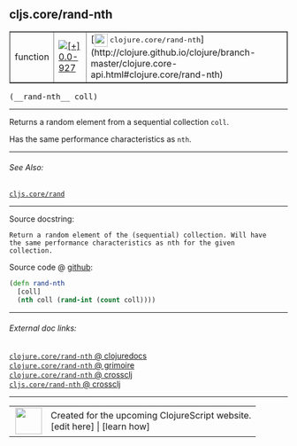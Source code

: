## cljs.core/rand-nth



 <table border="1">
<tr>
<td>function</td>
<td><a href="https://github.com/cljsinfo/cljs-api-docs/tree/0.0-927"><img valign="middle" alt="[+] 0.0-927" title="Added in 0.0-927" src="https://img.shields.io/badge/+-0.0--927-lightgrey.svg"></a> </td>
<td>
[<img height="24px" valign="middle" src="http://i.imgur.com/1GjPKvB.png"> <samp>clojure.core/rand-nth</samp>](http://clojure.github.io/clojure/branch-master/clojure.core-api.html#clojure.core/rand-nth)
</td>
</tr>
</table>


 <samp>
(__rand-nth__ coll)<br>
</samp>

---

Returns a random element from a sequential collection `coll`.

Has the same performance characteristics as `nth`.

---


###### See Also:

[`cljs.core/rand`](cljs.core_rand.md)<br>

---


Source docstring:

```
Return a random element of the (sequential) collection. Will have
the same performance characteristics as nth for the given
collection.
```


Source code @ [github](https://github.com/clojure/clojurescript/blob/r1443/src/cljs/cljs/core.cljs#L6646-L6651):

```clj
(defn rand-nth
  [coll]
  (nth coll (rand-int (count coll))))
```

<!--
Repo - tag - source tree - lines:

 <pre>
clojurescript @ r1443
└── src
    └── cljs
        └── cljs
            └── <ins>[core.cljs:6646-6651](https://github.com/clojure/clojurescript/blob/r1443/src/cljs/cljs/core.cljs#L6646-L6651)</ins>
</pre>

-->

---



###### External doc links:

[`clojure.core/rand-nth` @ clojuredocs](http://clojuredocs.org/clojure.core/rand-nth)<br>
[`clojure.core/rand-nth` @ grimoire](http://conj.io/store/v1/org.clojure/clojure/1.7.0-beta3/clj/clojure.core/rand-nth/)<br>
[`clojure.core/rand-nth` @ crossclj](http://crossclj.info/fun/clojure.core/rand-nth.html)<br>
[`cljs.core/rand-nth` @ crossclj](http://crossclj.info/fun/cljs.core.cljs/rand-nth.html)<br>

---

 <table>
<tr><td>
<img valign="middle" align="right" width="48px" src="http://i.imgur.com/Hi20huC.png">
</td><td>
Created for the upcoming ClojureScript website.<br>
[edit here] | [learn how]
</td></tr></table>

[edit here]:https://github.com/cljsinfo/cljs-api-docs/blob/master/cljsdoc/cljs.core_rand-nth.cljsdoc
[learn how]:https://github.com/cljsinfo/cljs-api-docs/wiki/cljsdoc-files

<!--

This information was too distracting to show to readers, but I'll leave it
commented here since it is helpful to:

- pretty-print the data used to generate this document
- and show how to retrieve that data



The API data for this symbol:

```clj
{:description "Returns a random element from a sequential collection `coll`.\n\nHas the same performance characteristics as `nth`.",
 :ns "cljs.core",
 :name "rand-nth",
 :signature ["[coll]"],
 :history [["+" "0.0-927"]],
 :type "function",
 :related ["cljs.core/rand"],
 :full-name-encode "cljs.core_rand-nth",
 :source {:code "(defn rand-nth\n  [coll]\n  (nth coll (rand-int (count coll))))",
          :title "Source code",
          :repo "clojurescript",
          :tag "r1443",
          :filename "src/cljs/cljs/core.cljs",
          :lines [6646 6651]},
 :full-name "cljs.core/rand-nth",
 :clj-symbol "clojure.core/rand-nth",
 :docstring "Return a random element of the (sequential) collection. Will have\nthe same performance characteristics as nth for the given\ncollection."}

```

Retrieve the API data for this symbol:

```clj
;; from Clojure REPL
(require '[clojure.edn :as edn])
(-> (slurp "https://raw.githubusercontent.com/cljsinfo/cljs-api-docs/catalog/cljs-api.edn")
    (edn/read-string)
    (get-in [:symbols "cljs.core/rand-nth"]))
```

-->
